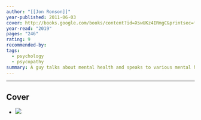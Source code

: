 ```yaml
---
author: "[[Jon Ronson]]"
year-published: 2011-06-03
cover: http://books.google.com/books/content?id=XswUKz4IRmgC&printsec=frontcover&img=1&zoom=1&edge=curl&source=gbs_api
year-read: "2019"
pages: "246"
rating: 9
recommended-by: 
tags:
  - psychology
  - psycopathy
summary: A guy talks about mental health and speaks to various mental health professionals. He asks some interesting questions about himself and society and how we deal with people in the eponymous title.
---
```



---
## Cover
- ![](https://upload.wikimedia.org/wikipedia/en/b/b8/The_Psychopath_Test_%28Jon_Ronson_book%29_cover.jpg)